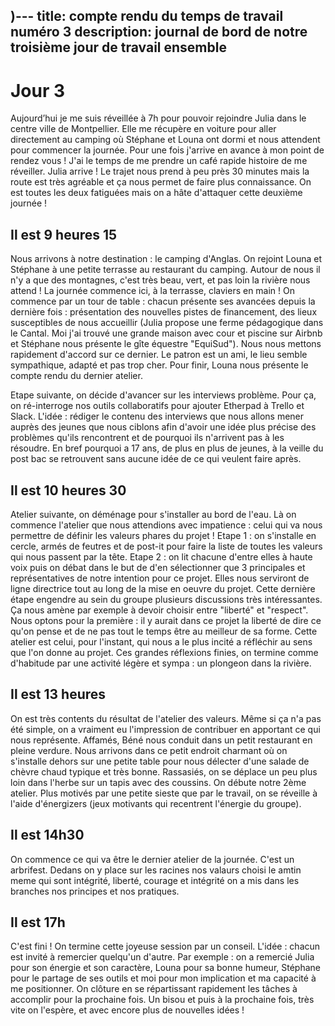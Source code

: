 )---
title: compte rendu du temps de travail numéro 3
description: journal de bord de notre troisième jour de travail ensemble
---

# Jour 3

Aujourd’hui je me suis réveillée à 7h pour pouvoir rejoindre Julia dans le centre ville de Montpellier. Elle me récupère en voiture pour  aller directement au camping où Stéphane et Louna ont dormi et nous attendent pour commencer la journée. Pour une fois j'arrive en avance à mon point de rendez vous ! J'ai le temps de me prendre un café rapide histoire de me réveiller. Julia arrive !  Le trajet nous prend à peu près 30 minutes mais la route est très agréable et ça nous permet de faire plus connaissance. On est toutes les deux fatiguées mais on a hâte d'attaquer cette deuxième journée !

## Il est 9 heures 15 

Nous arrivons à notre destination : le camping d'Anglas. On rejoint Louna et Stéphane à une petite terrasse au restaurant du camping. Autour de nous il n'y a que des montagnes, c'est très beau, vert, et pas loin la rivière nous attend ! La journée commence ici, à la terrasse, claviers en main !
On commence par un tour de table : chacun présente ses avancées depuis la dernière fois : présentation des nouvelles pistes de financement, des lieux susceptibles de nous accueillir (Julia propose une ferme pédagogique dans le Cantal. Moi j'ai trouvé une grande maison avec cour et piscine sur Airbnb et Stéphane nous présente le gîte équestre "EquiSud"). Nous nous mettons rapidement d'accord sur ce dernier. Le patron est un ami, le lieu semble sympathique, adapté et pas trop cher. Pour finir, Louna nous présente le compte rendu du dernier atelier.

Etape suivante, on décide d'avancer sur les interviews problème.
Pour ça, on ré-interroge nos outils collaboratifs pour ajouter Etherpad à Trello et Slack.
L'idée : rédiger le contenu des interviews que nous allons mener auprès des jeunes que nous ciblons afin d'avoir une idée plus précise des problèmes qu'ils rencontrent et de pourquoi ils n'arrivent pas à les résoudre. En bref pourquoi a 17 ans, de plus en plus de jeunes, à la veille du post bac se retrouvent sans aucune idée de ce qui veulent faire après.

## Il est 10 heures 30

Atelier suivante, on déménage pour s'installer au bord de l'eau. Là on commence l'atelier que nous attendions avec impatience : celui qui va nous permettre de définir les valeurs phares du projet !
Etape 1 : on s'installe en cercle, armés de feutres et de post-it pour faire la liste de toutes les valeurs qui nous passent par la tête.
Etape 2 : on lit chacune d'entre elles à haute voix puis on débat dans le but de d'en sélectionner que 3 principales et représentatives de notre intention pour ce projet. Elles nous serviront de ligne directrice tout au long de la mise en oeuvre du projet.
Cette dernière étape engendre au sein du groupe plusieurs discussions très intéressantes. Ça nous amène par exemple à devoir choisir entre "liberté" et "respect". Nous optons pour la première : il y aurait dans ce projet la liberté de dire ce qu'on pense et de ne pas tout le temps être au meilleur de sa forme. Cette atelier est celui, pour l'instant, qui nous a le plus incité a réfléchir au sens que l'on donne au projet. Ces grandes réflexions finies, on termine comme d'habitude par une activité légère et sympa : un plongeon dans la rivière.

## Il est 13 heures

On est très contents du résultat de l'atelier des valeurs. Même si ça n'a pas été simple, on a vraiment eu l'impression de contribuer en apportant ce qui nous représente.
Affamés, Béné nous conduit  dans un petit restaurant en pleine verdure. Nous arrivons dans ce petit endroit charmant où on s'installe dehors sur une petite table pour nous délecter d'une salade de chèvre chaud typique et très bonne.
Rassasiés, on se déplace un peu plus loin dans l'herbe sur un tapis avec des coussins. On débute notre 2ème atelier. Plus motivés par une petite sieste que par le travail, on se réveille à l'aide d'énergizers (jeux motivants qui recentrent l'énergie du groupe).

## Il est 14h30

On commence ce qui va être le dernier atelier de la journée. C'est un arbrifest. Dedans on y place sur les racines nos valaurs choisi le amtin meme qui sont intégrité, liberté, courage et intégrité on a mis dans les branches nos principes et nos pratiques. 


## Il est 17h

C'est fini ! On termine cette joyeuse session par un conseil. L'idée : chacun est invité à remercier quelqu'un d'autre. Par exemple : on a remercié Julia pour son énergie et son caractère, Louna pour sa bonne humeur, Stéphane pour le partage de ses outils et moi pour mon implication et ma capacité à me positionner.
On clôture en se répartissant rapidement les tâches à accomplir pour la prochaine fois. Un bisou et puis à la prochaine fois, très vite on l'espère, et avec encore plus de nouvelles idées !
